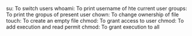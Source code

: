su: To switch users
whoami: To print username of hte current user
groups: To print the gropus of present user
chown: To change ownership of file
touch: To create an empty file
chmod: To grant access to user
chmod: To add execution and read permit
chmod: To grant execution to all
